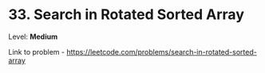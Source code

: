 # 33. Search in Rotated Sorted Array

Level: **Medium**

Link to problem - https://leetcode.com/problems/search-in-rotated-sorted-array
